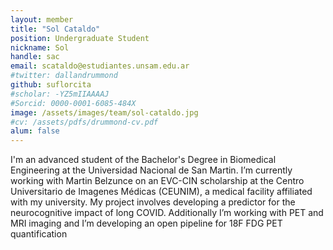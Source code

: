 ```yaml
---
layout: member
title: "Sol Cataldo"
position: Undergraduate Student
nickname: Sol
handle: sac
email: scataldo@estudiantes.unsam.edu.ar
#twitter: dallandrummond
github: suflorcita
#scholar: -YZ5mIIAAAAJ
#Sorcid: 0000-0001-6085-484X
image: /assets/images/team/sol-cataldo.jpg
#cv: /assets/pdfs/drummond-cv.pdf
alum: false
---
```


I'm an advanced student of the Bachelor's Degree in Biomedical Engineering at the Universidad Nacional de San Martin. I’m currently working with Martin Belzunce on an EVC-CIN  scholarship at the Centro Universitario de Imagenes Médicas (CEUNIM), a medical facility affiliated with my university. My project involves developing a predictor for the neurocognitive impact of long COVID. Additionally I’m  working with PET and MRI imaging and I’m developing an open pipeline for 18F FDG PET quantification
